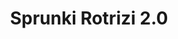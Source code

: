 ---
slug: sprunki-rotrizi-20-2510
title: Sprunki Rotrizi 2.0
description: "Sprunki Rotrizi 2.0 is an exciting online game. Play for free directly in your browser!"
icon: /images/popular_mods/Sprunki Rotrizi 2.0.png
url: https://wowtbc.net/sprunkin/rotrizi2/index.html
previewImage: /images/popular_mods/Sprunki Rotrizi 2.0.png
type: popular mods

# SEO配置
seo:
  title: "Sprunki Rotrizi 2.0 - Play Free Online Game | Fun Browser Games"
  description: "Sprunki Rotrizi 2.0 - Play this fun online game for free in your browser. No download required!"
  ogImage: "/images/popular_mods/Sprunki Rotrizi 2.0.png"
  keywords: "sprunki-rotrizi-20-2510, online game, browser game, free game, popular mods game, play online"

videoUrls:
  - https://www.youtube.com/embed/example1
  - https://www.youtube.com/embed/example2

whyPlay:
  title: "Why Play Sprunki Rotrizi 2.0?"
  items:
    - "Immersive Gameplay: Sprunki Rotrizi 2.0 offers an engaging and immersive gaming experience that will keep you entertained for hours"
    - "Challenging Levels: Test your skills with increasingly difficult challenges and obstacles"
    - "Beautiful Graphics: Enjoy stunning visuals and smooth animations that bring the game world to life"
    - "Regular Updates: New content and features are added regularly to keep the game fresh and exciting"
    - "Free to Play: Experience all the fun without spending a penny"
    - "Community Features: Connect with other players, share strategies, and compete for high scores"
    - "Cross-Platform: Play on any device with a web browser, no downloads required"

features:
  title: "Key Features of Sprunki Rotrizi 2.0"
  image: "/images/popular_mods/Sprunki Rotrizi 2.0.png"
  items:
    - "Intuitive Controls: Easy to learn controls make Sprunki Rotrizi 2.0 accessible for players of all skill levels"
    - "Multiple Game Modes: Enjoy various gameplay options that provide different challenges and experiences"
    - "Character Customization: Personalize your gaming experience with unique characters and items"
    - "Achievement System: Complete special tasks to earn rewards and recognition"
    - "Leaderboards: Compete with players worldwide and see who can achieve the highest scores"

characteristics:
  title: "Game Characteristics"
  image: "/images/popular_mods/Sprunki Rotrizi 2.0.png"
  items:
    - "Genre: Popular mods game with elements of strategy and skill"
    - "Difficulty: Suitable for both casual gamers and those seeking a challenge"
    - "Play Time: Quick sessions or extended gameplay, depending on your preference"
    - "Art Style: Vibrant and engaging visuals that enhance the gaming experience"
    - "Sound Design: Immersive audio that complements the gameplay perfectly"

info: "Sprunki Rotrizi 2.0 is an exciting online game that offers players a unique and engaging gaming experience. With its intuitive controls, stunning visuals, and challenging gameplay, Sprunki Rotrizi 2.0 provides hours of entertainment for players of all ages and skill levels. Whether you're looking for a quick gaming session during a break or an extended play session, Sprunki Rotrizi 2.0 delivers an immersive experience that will keep you coming back for more. The game features multiple levels of increasing difficulty, ensuring that players are constantly challenged as they progress. With regular updates adding new content and features, Sprunki Rotrizi 2.0 remains fresh and exciting, providing endless entertainment options for its growing community of players."

howToPlayIntro: "Welcome to Sprunki Rotrizi 2.0! This guide will walk you through the basics and help you master the game. Whether you're a beginner or looking to improve your skills, these tips and instructions will enhance your gaming experience."

howToPlaySteps:
  - title: "Getting Started"
    description: "Begin your Sprunki Rotrizi 2.0 adventure by familiarizing yourself with the controls. Use your keyboard or mouse to navigate through the game interface. The tutorial will guide you through the basic mechanics and help you understand the objectives."
  - title: "Understanding the Objectives"
    description: "In Sprunki Rotrizi 2.0, your main goal is to progress through levels by completing specific objectives. Each level presents unique challenges that require different strategies and approaches."
  - title: "Mastering the Controls"
    description: "Practice using the controls to improve your precision and reaction time. Sprunki Rotrizi 2.0 requires quick reflexes and strategic thinking to overcome obstacles and defeat opponents."
  - title: "Utilizing Power-ups"
    description: "Collect power-ups throughout the game to enhance your abilities and overcome difficult challenges. Each power-up offers unique advantages that can be crucial for success."
  - title: "Developing Strategies"
    description: "As you progress in Sprunki Rotrizi 2.0, develop effective strategies for different scenarios. Analyze patterns, anticipate challenges, and adapt your approach to maximize your performance."

faq:
  title: "Frequently Asked Questions about Sprunki Rotrizi 2.0"
  items:
    - question: "Is Sprunki Rotrizi 2.0 free to play?"
      answer: "Yes, Sprunki Rotrizi 2.0 is completely free to play directly in your web browser. No downloads or purchases are required to enjoy the full game experience."
    - question: "Can I play Sprunki Rotrizi 2.0 on mobile devices?"
      answer: "Yes, Sprunki Rotrizi 2.0 is optimized for both desktop and mobile play. You can enjoy the game on any device with a web browser and internet connection."
    - question: "Are there any in-game purchases?"
      answer: "While Sprunki Rotrizi 2.0 is free to play, there may be optional in-game purchases available for cosmetic items or additional features that don't affect core gameplay."
    - question: "How often is Sprunki Rotrizi 2.0 updated?"
      answer: "The developers regularly update Sprunki Rotrizi 2.0 with new content, features, and improvements based on player feedback and game performance."
    - question: "Can I play Sprunki Rotrizi 2.0 offline?"
      answer: "Currently, Sprunki Rotrizi 2.0 requires an internet connection to play as it's a browser-based online game."
    - question: "Is Sprunki Rotrizi 2.0 suitable for children?"
      answer: "Yes, Sprunki Rotrizi 2.0 is designed to be family-friendly and suitable for players of all ages."
    - question: "How do I report bugs or issues?"
      answer: "If you encounter any problems while playing Sprunki Rotrizi 2.0, you can report them through the game's support page or contact the developers directly through their website."
    - question: "Still Have Questions?"
      answer: "If you have additional questions about Sprunki Rotrizi 2.0 that aren't covered in this FAQ, please visit our support center or contact our customer service team for assistance."
---